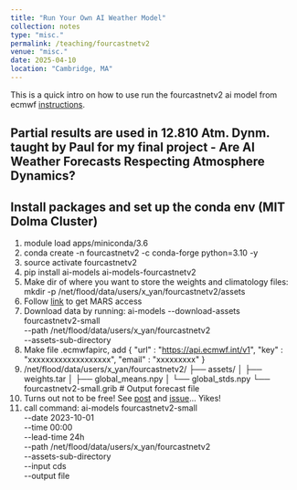 ```yaml
---
title: "Run Your Own AI Weather Model"
collection: notes
type: "misc."
permalink: /teaching/fourcastnetv2
venue: "misc."
date: 2025-04-10
location: "Cambridge, MA"
---
```


This is a quick intro on how to use run the fourcastnetv2 ai model from ecmwf [instructions](https://github.com/ecmwf-lab/ai-models-fourcastnetv2).

Partial results are used in 12.810 Atm. Dynm. taught by Paul for my final project - Are AI Weather Forecasts Respecting Atmosphere Dynamics?
---

## Install packages and set up the conda env (MIT Dolma Cluster)
1. module load apps/miniconda/3.6
2. conda create -n fourcastnetv2 -c conda-forge python=3.10 -y
3. source activate fourcastnetv2
4. pip install ai-models ai-models-fourcastnetv2
5. Make dir of where you want to store the weights and climatology files: mkdir -p /net/flood/data/users/x_yan/fourcastnetv2/assets
6. Follow [link](https://confluence.ecmwf.int/display/WEBAPI/Access+MARS) to get MARS access
7. Download data by running: ai-models --download-assets fourcastnetv2-small \
  --path /net/flood/data/users/x_yan/fourcastnetv2 \
  --assets-sub-directory
8. Make file .ecmwfapirc, add {
    "url"   : "https://api.ecmwf.int/v1",
    "key"   : "xxxxxxxxxxxxxxxxxxx",
    "email" : "xxxxxxxxx"
}
9. /net/flood/data/users/x_yan/fourcastnetv2/
├── assets/
│   ├── weights.tar
│   ├── global_means.npy
│   └── global_stds.npy
└── fourcastnetv2-small.grib     # Output forecast file
10. Turns out not to be free! See [post](https://github.com/google/weather-tools/issues/35) and [issue](https://github.com/ecmwf-lab/ai-models-fourcastnetv2/issues/1)... Yikes!
11. call command: ai-models fourcastnetv2-small \
  --date 2023-10-01 \
  --time 00:00 \
  --lead-time 24h \
  --path /net/flood/data/users/x_yan/fourcastnetv2 \
  --assets-sub-directory \
  --input cds \
  --output file


